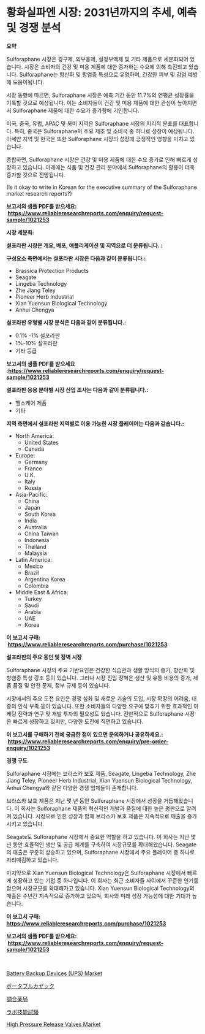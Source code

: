<p><h1>황화실파엔 시장: 2031년까지의 추세, 예측 및 경쟁 분석</h1></p><p><strong>요약</strong></p>
<p><p>Sulforaphane 시장은 경구제, 외부용제, 설정부액제 및 기타 제품으로 세분화되어 있습니다. 시장은 소비자의 건강 및 미용 제품에 대한 증가하는 수요에 의해 촉진되고 있습니다. Sulforaphane는 항산화 및 항염증 특성으로 유명하며, 건강한 피부 및 감염 예방에 도움이됩니다.</p><p>시장 동향에 따르면, Sulforaphane 시장은 예측 기간 동안 11.7%의 연평균 성장률을 기록할 것으로 예상됩니다. 이는 소비자들이 건강 및 미용 제품에 대한 관심이 높아지면서 Sulforaphane 제품에 대한 수요가 증가함에 기인합니다.</p><p>미국, 중국, 유럽, APAC 및 북미 지역은 Sulforaphane 시장의 지리적 분포를 대표합니다. 특히, 중국은 Sulforaphane의 주요 제조 및 소비국 중 하나로 성장이 예상됩니다. 아세안 지역 및 한국은 또한 Sulforaphane 시장의 성장에 긍정적인 영향을 미치고 있습니다.</p><p>종합하면, Sulforaphane 시장은 건강 및 미용 제품에 대한 수요 증가로 인해 빠르게 성장하고 있습니다. 미래에는 식품 및 건강 관리 분야에서 Sulforaphane의 활용이 더욱 증가할 것으로 전망됩니다.</p><p>(Is it okay to write in Korean for the executive summary of the Sulforaphane market research reports?)</p></p>
<p><strong>보고서의 샘플 PDF를 받으세요: &nbsp;<a href="https://www.reliableresearchreports.com/enquiry/request-sample/1021253">https://www.reliableresearchreports.com/enquiry/request-sample/1021253</a></strong></p>
<p><strong>시장 세분화:</strong></p>
<p><strong> 설포라판 시장은 개요, 배포, 애플리케이션 및 지역으로 더 분류됩니다. :</strong></p>
<p><strong>구성요소 측면에서는 설포라판 시장은 다음과 같이 분류됩니다.:</strong></p>
<p><ul><li>Brassica Protection Products</li><li>Seagate</li><li>Lingeba Technology</li><li>Zhe Jiang Teley</li><li>Pioneer Herb Industrial</li><li>Xian Yuensun Biological Technology</li><li>Anhui Chengya</li></ul></p>
<p><strong> 설포라판 유형별 시장 분석은 다음과 같이 분류됩니다.:</strong></p>
<p><ul><li>0.1% -1% 설포라판</li><li>1%-10% 설포라판</li><li>기타 등급</li></ul></p>
<p><strong>보고서의 샘플 PDF를 받으세요 :<a href="https://www.reliableresearchreports.com/enquiry/request-sample/1021253">https://www.reliableresearchreports.com/enquiry/request-sample/1021253</a></strong></p>
<p><strong> 설포라판 응용 분야별 시장 산업 조사는 다음과 같이 분류됩니다.:</strong></p>
<p><ul><li>헬스케어 제품</li><li>기타</li></ul></p>
<p><strong>지역 측면에서 설포라판 지역별로 이용 가능한 시장 플레이어는 다음과 같습니다.:</strong></p>
<p><ul>
    <li>
        North America:
        <ul>
            <li>United States</li>
            <li>Canada</li>
        </ul>
    </li>
    <li>
        Europe:
        <ul>
            <li>Germany</li>
            <li>France</li>
            <li>U.K.</li>
            <li>Italy</li>
            <li>Russia</li>
        </ul>
    </li>
    <li>
        Asia-Pacific:
        <ul>
            <li>China</li>
            <li>Japan</li>
            <li>South Korea</li>
            <li>India</li>
            <li>Australia</li>
            <li>China Taiwan</li>
            <li>Indonesia</li>
            <li>Thailand</li>
            <li>Malaysia</li>
        </ul>
    </li>
    <li>
        Latin America:
        <ul>
            <li>Mexico</li>
            <li>Brazil</li>
            <li>Argentina Korea</li>
            <li>Colombia</li>
        </ul>
    </li>
    <li>
        Middle East & Africa:
        <ul>
            <li>Turkey</li>
            <li>Saudi</li>
            <li>Arabia</li>
            <li>UAE</li>
            <li>Korea</li>
        </ul>
    </li>
    </ul></p>
<p><strong>이 보고서 구매: &nbsp;<a href="https://www.reliableresearchreports.com/purchase/1021253">https://www.reliableresearchreports.com/purchase/1021253</a></strong></p>
<p><strong>설포라판의 주요 동인 및 장벽 시장</strong></p>
<p><p>Sulforaphane 시장의 주요 기반요인은 건강한 식습관과 생활 방식의 증가, 항산화 및 항염증 특성 강조 등이 있습니다. 그러나 시장 진입 장벽은 생산 및 유통 비용의 증가, 제품 품질 및 안전 문제, 정부 규제 등이 있습니다.</p><p>시장에서의 주요 도전 요인은 경쟁 심화 및 새로운 기술의 도입, 시장 확장의 어려움, 대중의 인식 부족 등이 있습니다. 또한 소비자들의 다양한 요구에 맞추기 위한 효과적인 마케팅 전략과 연구 및 개발 투자의 필요성도 있습니다. 전반적으로 Sulforaphane 시장은 빠르게 성장하고 있지만, 다양한 도전에 직면하고 있습니다.</p></p>
<p><strong>이 보고서를 구매하기 전에 궁금한 점이 있으면 문의하거나 공유하세요.: &nbsp;<a href="https://www.reliableresearchreports.com/enquiry/pre-order-enquiry/1021253">https://www.reliableresearchreports.com/enquiry/pre-order-enquiry/1021253</a></strong></p>
<p><strong>경쟁 구도</strong></p>
<p><p>Sulforaphane 시장에는 브라스카 보호 제품, Seagate, Lingeba Technology, Zhe Jiang Teley, Pioneer Herb Industrial, Xian Yuensun Biological Technology, Anhui Chengya와 같은 다양한 경쟁 업체들이 존재합니다.</p><p>브라스카 보호 제품은 지난 몇 년 동안 Sulforaphane 시장에서 성장을 거듭해왔습니다. 이 회사는 Sulforaphane 제품의 혁신적인 개발과 품질에 대한 높은 평판으로 알려져 있습니다. 시장으로 인한 성장과 함께 브라스카 보호 제품은 지속적으로 매출을 증가시키고 있습니다.</p><p>Seagate도 Sulforaphane 시장에서 중요한 역할을 하고 있습니다. 이 회사는 지난 몇 년 동안 효율적인 생산 및 공급 체계를 구축하여 시장규모를 확대해왔습니다. Seagate의 매출은 꾸준히 상승하고 있으며, Sulforaphane 시장에서 주요 플레이어 중 하나로 자리매김하고 있습니다.</p><p>마지막으로 Xian Yuensun Biological Technology은 Sulforaphane 시장에서 빠르게 성장하고 있는 기업 중 하나입니다. 이 회사는 최근 소비자들 사이에서 꾸준한 인기를 얻으며 시장규모를 확대해가고 있습니다. Xian Yuensun Biological Technology의 매출은 수년간 지속적으로 증가하고 있으며, 회사의 미래 성장 가능성에 대한 기대가 높습니다.</p></p>
<p><strong>이 보고서 구매: &nbsp; <a href="https://www.reliableresearchreports.com/purchase/1021253">https://www.reliableresearchreports.com/purchase/1021253</a></strong></p>
<p><strong>보고서의 샘플 PDF를 받으세요: &nbsp;<a href="https://www.reliableresearchreports.com/enquiry/request-sample/1021253">https://www.reliableresearchreports.com/enquiry/request-sample/1021253</a></strong><strong></strong></p>
<p>&nbsp;</p>
<p><p><a href="https://github.com/eeaveuhhh/Market-Research-Report-List-2/blob/main/battery-backup-devices-ups-market.md">Battery Backup Devices (UPS) Market</a></p><p><a href="https://github.com/gfggqjbfys368009/Market-Research-Report-List-1/blob/main/262295916827.md">ポータブルカヤック</a></p><p><a href="https://github.com/qwpelcjko9242629/Market-Research-Report-List-1/blob/main/167118716826.md">調合薬局</a></p><p><a href="https://medium.com/@julian6skinner/%E7%A0%94%E7%A9%B6%E5%AE%A4%E3%81%AE%E9%81%A9%E6%AD%A3%E8%A9%A6%E9%A8%93%E5%B8%82%E5%A0%B4%E8%A6%8F%E6%A8%A1%E3%81%AF-%E3%82%B0%E3%83%AD%E3%83%BC%E3%83%90%E3%83%AB%E7%94%A3%E6%A5%AD%E3%81%AB%E3%81%8A%E3%81%91%E3%82%8B%E6%9C%80%E8%89%AF%E3%81%AE%E3%83%9E%E3%83%BC%E3%82%B1%E3%83%86%E3%82%A3%E3%83%B3%E3%82%B0%E3%83%81%E3%83%A3%E3%83%8D%E3%83%AB%E3%82%92%E6%98%8E%E3%82%89%E3%81%8B%E3%81%AB%E3%81%97%E3%81%A6%E3%81%84%E3%81%BE%E3%81%99-09d435c95d0f">ラボ技能試験</a></p><p><a href="https://view.publitas.com/reportprime-1/high-pressure-release-valves-market-size-focuses-on-market-dynamics-in-depth-analysis-and-future-projections-of-its-market-forecasted-for-period-from-2024-to-2031/">High Pressure Release Valves Market</a></p></p>
